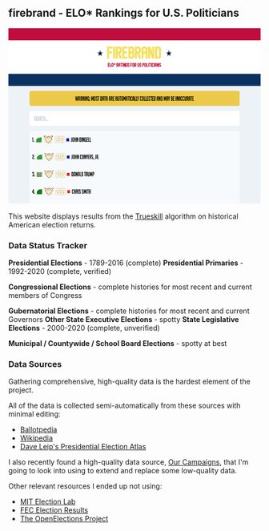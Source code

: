 ## firebrand - ELO* Rankings for U.S. Politicians

<p align="center">
	<img src="https://github.com/kajchang/firebrand/raw/master/assets/screenshot.png" height="350"/>
</p>

This website displays results from the [Trueskill](https://trueskill.org) algorithm on historical American election returns.

### Data Status Tracker

**Presidential Elections** - 1789-2016 (complete)
**Presidential Primaries** - 1992-2020 (complete, verified)

**Congressional Elections** - complete histories for most recent and current members of Congress

**Gubernatorial Elections** - complete histories for most recent and current Governors
**Other State Executive Elections** - spotty
**State Legislative Elections** - 2000-2020 (complete, unverified)

**Municipal / Countywide / School Board Elections** - spotty at best

### Data Sources

Gathering comprehensive, high-quality data is the hardest element of the project.

All of the data is collected semi-automatically from these sources with minimal editing:

- [Ballotpedia](https://ballotpedia.org)
- [Wikipedia](https://www.wikipedia.org)
- [Dave Leip's Presidential Election Atlas](https://uselectionatlas.org)

I also recently found a high-quality data source, [Our Campaigns](https://www.ourcampaigns.com), that I'm going to look into using to extend and replace some low-quality data.

Other relevant resources I ended up not using:

- [MIT Election Lab](https://electionlab.mit.edu/)
- [FEC Election Results](https://transition.fec.gov/pubrec/electionresults.shtml)
- [The OpenElections Project](https://github.com/openelections)
